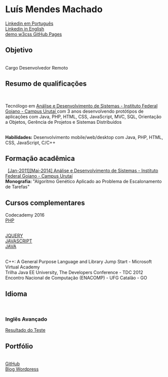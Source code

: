 <h1>Luís Mendes Machado</h1>
 
<a href='https://www.linkedin.com/in/luismendesmachado1'>Linkedin em Português</a>
<br>
<a href='https://www.linkedin.com/in/luismendesmachado1/?locale=en_US'>Linkedin in English</a>
<br>
<a href='https://luismendes070.github.io/curriculo/'>demo w3css GitHub Pages</a>

<h2>Objetivo</h2>
<br>Cargo Desenvolvedor Remoto<br>

<h2>Resumo de qualificações</h2> 
<p>Tecnólogo em <a href="https://www.ifgoiano.edu.br/home/index.php/cursos-superiores-urutai/289-analise-e-desenvolvimento-de-sistemas"> Análise e Desenvolvimento de Sistemas - Instituto Federal Goiano - Campus Urutaí
</a> com 3 anos desenvolvendo protótipos de aplicações com Java, PHP, HTML, CSS, JavaScript, MVC, SQL, Orientação a Objetos, Gerência de Projetos e Sistemas Distribuídos</p>

<br><b>Habilidades:</b> Desenvolvimento mobile/web/desktop com Java, PHP, HTML, CSS, JavaScript, C/C++

<h2>Formação acadêmica</h2> 
<a href="https://www.ifgoiano.edu.br/home/index.php/cursos-superiores-urutai/289-analise-e-desenvolvimento-de-sistemas">
[Jan-2011][Mai-2014] Análise e Desenvolvimento de Sistemas - Instituto Federal Goiano - Campus Urutaí</a>
<br><b>Monografia: </b> "Algoritmo Genético Aplicado ao Problema de Escalonamento de Tarefas"
 
<h2>Cursos complementares</h2>
Codecademy 2016
<br><a href='https://github.com/luismendes070/codecademy/blob/master/codecademy.pdf'>PHP</a>

<br><a href='https://github.com/luismendes070/codecademy/blob/master/codecademy.pdf'>JQUERY</a>
<br><a href='https://github.com/luismendes070/codecademy/blob/master/codecademy.pdf'>JAVASCRIPT</a>
<br><a href='https://github.com/luismendes070/codecademy/blob/master/codecademy.pdf'>JAVA</a>

<br> C++: A General Purpose Language and Library Jump Start - Microsoft Virtual Academy
<br> Trilha Java EE University, The Developers Conference - TDC 2012
<br> Encontro Nacional de Computação (ENACOMP) - UFG Catalão - GO
 
<h2> Idioma </h2>
<br><h3>Inglês Avançado</h3>
<a href="https://raw.githubusercontent.com/luismendes070/curriculo/master/Teste%20de%20Ingl%C3%AAs%20Out%202018.PNG">Resultado do Teste</a>
<!-- 
<a href='https://www.efset.org/'>EFSET English Certificate - Score: 54/100, Upper Intermediate (CEFR B2) - EF Education First</a>
-->


<h2>Portfólio</h2>

<br>
<a href="https://github.com/luismendes070">GitHub</a>
<br>
<a href="https://luismendesmachadoblog.wordpress.com/" >
Blog Wordpress 
</a>




